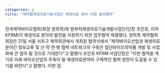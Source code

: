 ```yaml
---
categories: g
title: "제약협재생의료기술사업단 재생의료 분야 지원 업무협약"
---
```

한국제약바이오협회(회장 원희목)와 범부처재생의료기술개발사업단(단장 조인호, 이하 KFRM)이 재생의료 분야의 발전을 지원하기 위한 업무협약 체결했다. 원희목 제약협회 회장은 21일 서울 서초구 제약회관에서 개최된 협약식에서 "제약바이오산업과 재생의료분야간 정보교류 및 산·학·연·병 협력 네트워크의 구축은 첨단바이오의약품 개발 및 사업화에 큰 힘이 될 것으로 기대한다"고 말했다.조인호 KFRM 사업단장은 "이번 협약을 계기로 미래 바이오산업의 주축이 될 재생의료분야의 구체적인 협력 방안이 도출될 수 있기를 바란다"고 말했다. 이번 업